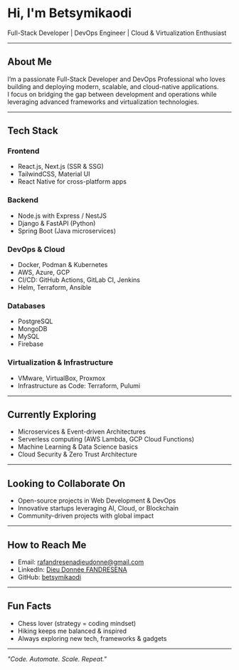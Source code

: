 # Hi, I'm Betsymikaodi  

Full-Stack Developer | DevOps Engineer | Cloud & Virtualization Enthusiast  

---

## About Me  
I’m a passionate Full-Stack Developer and DevOps Professional who loves building and deploying modern, scalable, and cloud-native applications.  
I focus on bridging the gap between development and operations while leveraging advanced frameworks and virtualization technologies.  

---

## Tech Stack  

### Frontend  
- React.js, Next.js (SSR & SSG)  
- TailwindCSS, Material UI  
- React Native for cross-platform apps  

### Backend  
- Node.js with Express / NestJS  
- Django & FastAPI (Python)  
- Spring Boot (Java microservices)  

### DevOps & Cloud  
- Docker, Podman & Kubernetes  
- AWS, Azure, GCP  
- CI/CD: GitHub Actions, GitLab CI, Jenkins  
- Helm, Terraform, Ansible  

### Databases  
- PostgreSQL  
- MongoDB  
- MySQL  
- Firebase  

### Virtualization & Infrastructure  
- VMware, VirtualBox, Proxmox  
- Infrastructure as Code: Terraform, Pulumi  

---

## Currently Exploring  
- Microservices & Event-driven Architectures  
- Serverless computing (AWS Lambda, GCP Cloud Functions)  
- Machine Learning & Data Science basics  
- Cloud Security & Zero Trust Architecture  

---

## Looking to Collaborate On  
- Open-source projects in Web Development & DevOps  
- Innovative startups leveraging AI, Cloud, or Blockchain  
- Community-driven projects with global impact  

---

## How to Reach Me  
- Email: [rafandresenadieudonne@gmail.com](mailto:rafandresenadieudonne@gmail.com)  
- LinkedIn: [Dieu Donnée FANDRESENA](https://www.linkedin.com/in/dieu-donnée-fandresena)  
- GitHub: [betsymikaodi](https://github.com/betsymikaodi)  

---

## Fun Facts  
- Chess lover (strategy = coding mindset)  
- Hiking keeps me balanced & inspired  
- Always exploring new tech, frameworks & gadgets  

---

*"Code. Automate. Scale. Repeat."*
